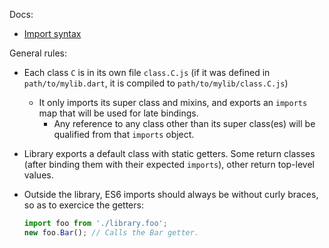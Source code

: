 Docs:
- [Import syntax](https://developer.mozilla.org/en-US/docs/Web/JavaScript/Reference/Statements/import)

General rules:

- Each class `C` is in its own file `class.C.js` (if it was defined in `path/to/mylib.dart`, it is compiled to `path/to/mylib/class.C.js`)
  - It only imports its super class and mixins, and exports an `imports` map that will be used for late bindings.
    - Any reference to any class other than its super class(es) will be qualified from that `imports` object.
- Library exports a default class with static getters. Some return classes (after binding them with their expected `imports`), other return top-level values.

- Outside the library, ES6 imports should always be without curly braces, so as to exercice the getters:

  ```javascript
  import foo from './library.foo';
  new foo.Bar(); // Calls the Bar getter.
  ```
